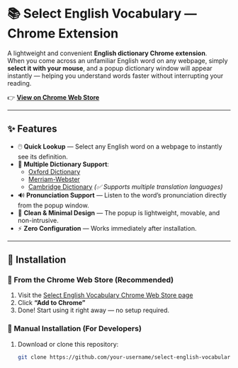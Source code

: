 # 📚 Select English Vocabulary — Chrome Extension

A lightweight and convenient **English dictionary Chrome extension**.  
When you come across an unfamiliar English word on any webpage, simply **select it with your mouse**, and a popup dictionary window will appear instantly — helping you understand words faster without interrupting your reading.

👉 [**View on Chrome Web Store**](https://chromewebstore.google.com/detail/select-english-vocabulary/lcdgbgeohmoeekddkekniinkdkichpka?hl=en-US)

---

## ✨ Features

- 🖱️ **Quick Lookup** — Select any English word on a webpage to instantly see its definition.  
- 📖 **Multiple Dictionary Support**:
  - [Oxford Dictionary](https://www.oxfordlearnersdictionaries.com/)
  - [Merriam-Webster](https://www.merriam-webster.com/)
  - [Cambridge Dictionary](https://dictionary.cambridge.org/) *(✅ Supports multiple translation languages)*
- 🔊 **Pronunciation Support** — Listen to the word’s pronunciation directly from the popup window.  
- 🧭 **Clean & Minimal Design** — The popup is lightweight, movable, and non-intrusive.  
- ⚡ **Zero Configuration** — Works immediately after installation.

---

## 🧰 Installation

### 📌 From the Chrome Web Store (Recommended)

1. Visit the [Select English Vocabulary Chrome Web Store page](https://chromewebstore.google.com/detail/select-english-vocabulary/lcdgbgeohmoeekddkekniinkdkichpka?hl=en-US)  
2. Click **“Add to Chrome”**  
3. Done! Start using it right away — no setup required.

### 🧪 Manual Installation (For Developers)

1. Download or clone this repository:
   ```bash
   git clone https://github.com/your-username/select-english-vocabulary.git
